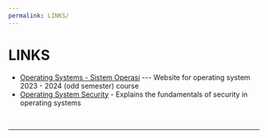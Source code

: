 ```yaml
---
permalink: LINKS/
---
```


# LINKS

* [Operating Systems - Sistem Operasi](https://vlsm.org) --- 
Website for operating system 2023 - 2024 (odd semester) course
* [Operating System Security](https://www.geeksforgeeks.org/operating-system-security/) - Explains the fundamentals of security in operating systems
<br>
<hr>

